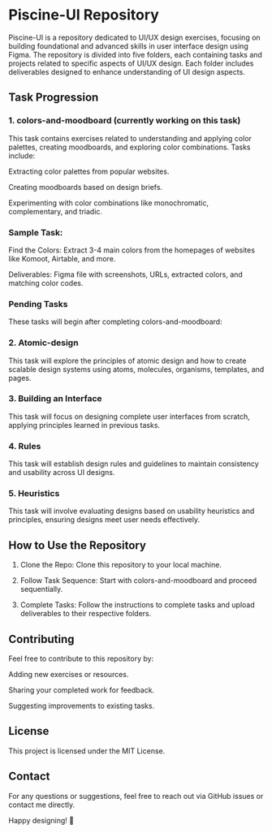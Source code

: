 # Piscine-UI Repository

Piscine-UI is a repository dedicated to UI/UX design exercises, focusing on building foundational and advanced skills in user interface design using Figma. The repository is divided into five folders, each containing tasks and projects related to specific aspects of UI/UX design. Each folder includes deliverables designed to enhance understanding of UI design aspects.

## Task Progression

### 1. colors-and-moodboard (currently working on this task)

This task contains exercises related to understanding and applying color palettes, creating moodboards, and exploring color combinations. Tasks include:

Extracting color palettes from popular websites.

Creating moodboards based on design briefs.

Experimenting with color combinations like monochromatic, complementary, and triadic.

### Sample Task:

Find the Colors: Extract 3-4 main colors from the homepages of websites like Komoot, Airtable, and more.

Deliverables: Figma file with screenshots, URLs, extracted colors, and matching color codes.

### Pending Tasks

These tasks will begin after completing colors-and-moodboard:

### 2. Atomic-design

This task will explore the principles of atomic design and how to create scalable design systems using atoms, molecules, organisms, templates, and pages.

### 3. Building an Interface

This task will focus on designing complete user interfaces from scratch, applying principles learned in previous tasks.

### 4. Rules

This task will establish design rules and guidelines to maintain consistency and usability across UI designs.

### 5. Heuristics

This task will involve evaluating designs based on usability heuristics and principles, ensuring designs meet user needs effectively.

## How to Use the Repository

1. Clone the Repo: Clone this repository to your local machine.

2. Follow Task Sequence: Start with colors-and-moodboard and proceed sequentially.

3. Complete Tasks: Follow the instructions to complete tasks and upload deliverables to their respective folders.

## Contributing

Feel free to contribute to this repository by:

Adding new exercises or resources.

Sharing your completed work for feedback.

Suggesting improvements to existing tasks.

## License

This project is licensed under the MIT License.

## Contact

For any questions or suggestions, feel free to reach out via GitHub issues or contact me directly.

Happy designing! 🎨

